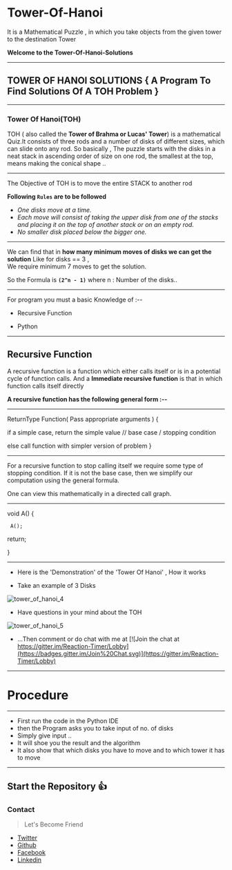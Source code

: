 # Tower-Of-Hanoi
It is a Mathematical Puzzle , in which you take objects from the given tower to the destination Tower 

**Welcome to the Tower-Of-Hanoi-Solutions**

***

## **TOWER OF HANOI SOLUTIONS**  { A Program To Find Solutions Of A TOH Problem }

***
### **Tower Of Hanoi(TOH)**

TOH ( also called the **Tower of Brahma or Lucas' Tower**) is a mathematical Quiz.It consists of three rods and a number of disks of different sizes, which can slide onto any rod. So basically ,  The puzzle starts with the disks in a neat stack in ascending order of size on one rod, the smallest at the top, means making the conical shape .. 

***
The Objective of TOH is to move the entire STACK to another rod 

**Following `Rules` are to be followed**

* _One disks move at a time._
* _Each move will consist of taking the upper disk from one of the stacks and placing it on the top of another stack or on 
   an empty rod._
* _No smaller disk placed below the bigger one._

***
We can find that in **how many minimum moves of disks we can get the solution**
Like for disks == 3 ,<br>
We require  minimum 7 moves to get the solution.

So the Formula is **`(2^n - 1)`**
where n : Number of the disks.. 

***
For program you must a basic Knowledge of :--
* Recursive Function

* Python 

*** 

## **Recursive Function**

A recursive function is a function which either calls itself or is in a potential cycle of function calls.
And a **Immediate recursive function** is that in which function calls itself directly

**A recursive function has the following general form :--**

***

ReturnType Function( Pass appropriate arguments ) {

  if a simple case, return the simple value   // base case / stopping condition

  else call function with simpler version of problem 
}

***

For a recursive function to stop calling itself we require some type of stopping condition.  If it is not the base case, then we simplify our computation using the general formula.

One can view this mathematically in a directed call graph.

***

void A() { 

     A(); 

  return; 
 
}

***

* Here is the 'Demonstration' of the 'Tower Of Hanoi' , How it works 

* Take an example of 3 Disks

![tower_of_hanoi_4](https://user-images.githubusercontent.com/34159717/44943897-a4e21580-adeb-11e8-80ab-2d96b5d3812c.gif)

* Have questions in your mind about the TOH

![tower_of_hanoi_5](https://media.giphy.com/media/KunD7Kwgt7LvG/giphy.gif)

* ...Then comment or do chat with me at  [![Join the chat at https://gitter.im/Reaction-Timer/Lobby](https://badges.gitter.im/Join%20Chat.svg)](https://gitter.im/Reaction-Timer/Lobby)

***

# Procedure 

***

* First run the code in the Python IDE 
* then the Program asks you to take input of no. of disks
* Simply give input .. 
* It will shoe you the result and the algorithm 
* It also show that which disks you have to move and to which tower it has to move 

***

## Start the Repository 👍 

### Contact
> Let's Become Friend 
- [Twitter](https://twitter.com/varshney_vidit)
- [Github](https://github.com/viditvarshney)
- [Facebook](https://www.facebook.com/vidit.varshney222)
- [Linkedin](https://www.linkedin.com/in/vidit-varshney/)



